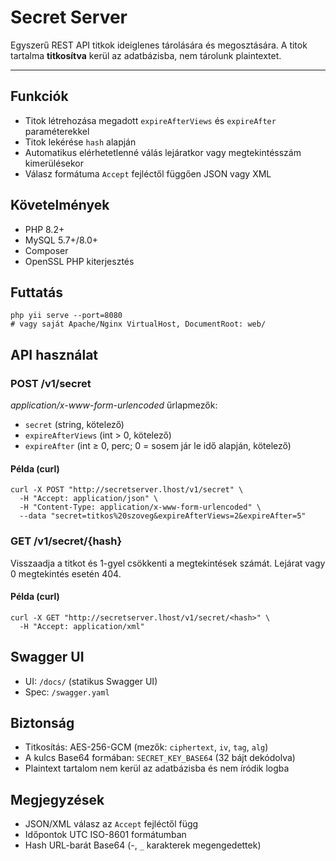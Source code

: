 <h1>Secret Server</h1>

<p>Egyszerű REST API titkok ideiglenes tárolására és megosztására. 
A titok tartalma <strong>titkosítva</strong> kerül az adatbázisba, nem tárolunk plaintextet.</p>

<hr />

<h2>Funkciók</h2>
<ul>
  <li>Titok létrehozása megadott <code>expireAfterViews</code> és <code>expireAfter</code> paraméterekkel</li>
  <li>Titok lekérése <code>hash</code> alapján</li>
  <li>Automatikus elérhetetlenné válás lejáratkor vagy megtekintésszám kimerülésekor</li>
  <li>Válasz formátuma <code>Accept</code> fejléctől függően JSON vagy XML</li>
</ul>

<h2>Követelmények</h2>
<ul>
  <li>PHP 8.2+</li>
  <li>MySQL 5.7+/8.0+</li>
  <li>Composer</li>
  <li>OpenSSL PHP kiterjesztés</li>
</ul>

<h2>Futtatás</h2>
<pre><code>php yii serve --port=8080
# vagy saját Apache/Nginx VirtualHost, DocumentRoot: web/</code></pre>

<h2>API használat</h2>

<h3>POST /v1/secret</h3>
<p><em>application/x-www-form-urlencoded</em> űrlapmezők:</p>
<ul>
  <li><code>secret</code> (string, kötelező)</li>
  <li><code>expireAfterViews</code> (int &gt; 0, kötelező)</li>
  <li><code>expireAfter</code> (int ≥ 0, perc; 0 = sosem jár le idő alapján, kötelező)</li>
</ul>

<h4>Példa (curl)</h4>
<pre><code>curl -X POST "http://secretserver.lhost/v1/secret" \
  -H "Accept: application/json" \
  -H "Content-Type: application/x-www-form-urlencoded" \
  --data "secret=titkos%20szoveg&amp;expireAfterViews=2&amp;expireAfter=5"</code></pre>

<h3>GET /v1/secret/{hash}</h3>
<p>Visszaadja a titkot és 1-gyel csökkenti a megtekintések számát. Lejárat vagy 0 megtekintés esetén 404.</p>

<h4>Példa (curl)</h4>
<pre><code>curl -X GET "http://secretserver.lhost/v1/secret/&lt;hash&gt;" \
  -H "Accept: application/xml"</code></pre>

<h2>Swagger UI</h2>
<ul>
  <li>UI: <code>/docs/</code> (statikus Swagger UI)</li>
  <li>Spec: <code>/swagger.yaml</code></li>
</ul>

<h2>Biztonság</h2>
<ul>
  <li>Titkosítás: AES-256-GCM (mezők: <code>ciphertext</code>, <code>iv</code>, <code>tag</code>, <code>alg</code>)</li>
  <li>A kulcs Base64 formában: <code>SECRET_KEY_BASE64</code> (32 bájt dekódolva)</li>
  <li>Plaintext tartalom nem kerül az adatbázisba és nem íródik logba</li>
</ul>

<h2>Megjegyzések</h2>
<ul>
  <li>JSON/XML válasz az <code>Accept</code> fejléctől függ</li>
  <li>Időpontok UTC ISO-8601 formátumban</li>
  <li>Hash URL-barát Base64 (</code>-</code>, <code>_</code> karakterek megengedettek)</li>
</ul>
